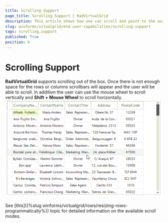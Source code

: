 ```yaml
---
title: Scrolling Support
page_title: Scrolling Support | RadVirtualGrid
description: This article shows how one can scroll and point to the available scroll modes. 
slug: winforms/vitualgrid/end-user-capabilities/scrolling-support
tags: scrolling,support
published: True
position: 6
---
```


# Scrolling Support

__RadVirtualGrid__ supports scrolling out of the box. Once there is not enough space for the rows or columns scrollbars will appear and the user will be able to scroll. In addition the user can use the mouse wheel to scroll vertically and __Shift + Mouse Wheel__ to scroll horizontally.![gridview-end-user-capabilities-scrolling-support](images/gridview-end-user-capabilities-scrolling-support.gif)

See [this]({%slug winforms/virtualgrid/rows/resizing-rows-programmatically%}) topic for detailed information on the available scroll modes.
